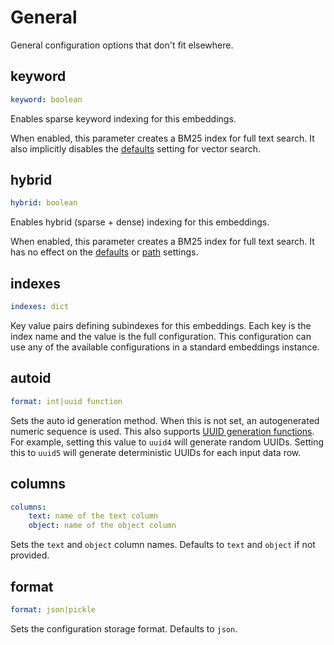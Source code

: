 # General

General configuration options that don't fit elsewhere.

## keyword
```yaml
keyword: boolean
```

Enables sparse keyword indexing for this embeddings.

When enabled, this parameter creates a BM25 index for full text search. It also implicitly disables the [defaults](../vectors/#defaults) setting for vector search.

## hybrid
```yaml
hybrid: boolean
```

Enables hybrid (sparse + dense) indexing for this embeddings.

When enabled, this parameter creates a BM25 index for full text search. It has no effect on the [defaults](../vectors/#defaults) or [path](../vectors/#path) settings.

## indexes
```yaml
indexes: dict
```

Key value pairs defining subindexes for this embeddings. Each key is the index name and the value is the full configuration. This configuration can use any of the available configurations in a standard embeddings instance.

## autoid
```yaml
format: int|uuid function
```

Sets the auto id generation method. When this is not set, an autogenerated numeric sequence is used. This also supports [UUID generation functions](https://docs.python.org/3/library/uuid.html#uuid.uuid1). For example, setting this value to `uuid4` will generate random UUIDs. Setting this to `uuid5` will generate deterministic UUIDs for each input data row.

## columns
```yaml
columns:
    text: name of the text column
    object: name of the object column
```

Sets the `text` and `object` column names. Defaults to `text` and `object` if not provided.

## format
```yaml
format: json|pickle
```

Sets the configuration storage format. Defaults to `json`.
